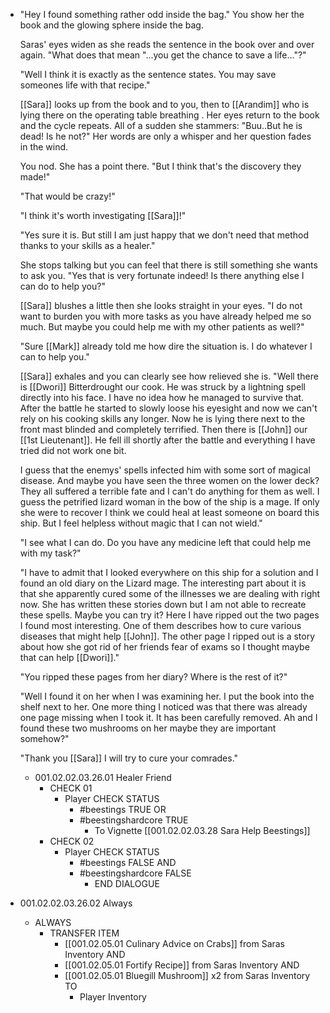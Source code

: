 - "Hey I found something rather odd inside the bag." You show her the book and the glowing sphere inside the bag.
  
  Saras' eyes widen as she reads the sentence in the book over and over again. "What does that mean "...you get the chance to save a life..."?"
  
  "Well I think it is exactly as the sentence states. You may save someones life with that recipe."
  
  [[Sara]] looks up from the book and to you, then to [[Arandim]] who is lying there on the operating table breathing . Her eyes return to the book and the cycle repeats. All of a sudden she stammers:  "Buu..But he is dead! Is he not?" Her words are only a whisper and her question fades in the wind.
  
  You nod. She has a point there. "But I think that's the discovery they made!"
  
  "That would be crazy!"
  
  "I think it's worth investigating [[Sara]]!"
  
  "Yes sure it is. But still I am just happy that we don't need that method thanks to your skills as a healer."
  
  She stops talking but you can feel that there is still something she wants to ask you. "Yes that is very fortunate indeed! Is there anything else I can do to help you?"
  
  [[Sara]] blushes a little then she looks straight in your eyes. "I do not want to burden you with more tasks as you have already helped me so much. But maybe you could help me with my other patients as well?"
  
  "Sure [[Mark]] already told me how dire the situation is. I do whatever I can to help you."
  
  [[Sara]] exhales and you can clearly see how relieved she is. "Well there is [[Dwori]] Bitterdrought our cook. He was struck by a lightning spell directly into his face. I have no idea how he managed to survive that. After the battle he started to slowly loose his eyesight and now we can't rely on his cooking skills any longer. Now he is lying there next to the front mast blinded and completely terrified. Then there is [[John]] our [[1st Lieutenant]]. He fell ill shortly after the battle and everything I have tried did not work one bit. 
  
  I guess that the enemys' spells infected him with some sort of magical disease. And maybe you have seen the three women on the lower deck? They all suffered a terrible fate and I can't do anything for them as well. I guess the petrified lizard woman in the bow of the ship is a mage. If only she were to recover I think we could heal at least someone on board this ship. But I feel helpless without magic that I can not wield."
  
  "I see what I can do. Do you have any medicine left that could help me with my task?"
  
  "I have to admit that I looked everywhere on this ship for a solution and I found an old diary on the Lizard mage. The interesting part about it is that she apparently cured some of the illnesses we are dealing with right now. She has written these stories down but I am not able to recreate these spells. Maybe you can try it? Here I have ripped out the two pages I found most interesting. One of them describes how to cure various diseases that might help [[John]]. The other page I ripped out is a story about how she got rid of her friends fear of exams so I thought maybe that can help [[Dwori]]."
  
  "You ripped these pages from her diary? Where is the rest of it?"
  
  "Well I found it on her when I was examining her. I put the book into the shelf next to her. One more thing I noticed was that there was already one page missing when I took it. It has been carefully removed. Ah and I found these two mushrooms on her maybe they are important somehow?"
  
  "Thank you [[Sara]] I will try to cure your comrades."
	- 001.02.02.03.26.01 Healer Friend
		- CHECK 01
			- Player CHECK STATUS
				- #beestings TRUE OR
				- #beestingshardcore TRUE
					- To Vignette [[001.02.02.03.28 Sara Help Beestings]]
		- CHECK 02
			- Player CHECK STATUS
				- #beestings FALSE AND
				- #beestingshardcore FALSE
					- END DIALOGUE
- 001.02.02.03.26.02 Always
	- ALWAYS
		- TRANSFER ITEM
			- [[001.02.05.01 Culinary Advice on Crabs]] from Saras Inventory AND
			- [[001.02.05.01 Fortify Recipe]] from Saras Inventory AND
			- [[001.02.05.01 Bluegill Mushroom]] x2 from Saras Inventory TO
				- Player Inventory